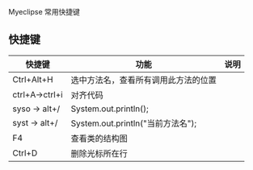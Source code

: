 Myeclipse 常用快捷键

## 快捷键

| 快捷键         | 功能                                 | 说明 |
| -------------- | ------------------------------------ | ---- |
| Ctrl+Alt+H     | 选中方法名，查看所有调用此方法的位置 |      |
| ctrl+A->ctrl+i | 对齐代码                             |      |
| syso -> alt+/  | System.out.println();                |      |
| syst -> alt+/  | System.out.println("当前方法名");    |      |
| F4             | 查看类的结构图                       |      |
| Ctrl+D         | 删除光标所在行                       |      |

